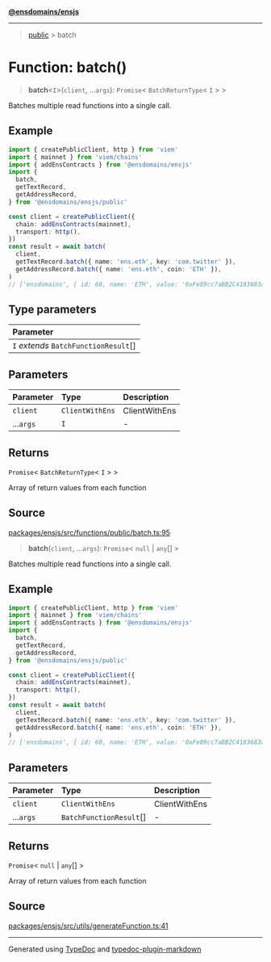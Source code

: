 [**@ensdomains/ensjs**](../README.md)

---

> [public](README.md) > batch

# Function: batch()

> **batch**\<`I`\>(`client`, ...`args`): `Promise`\< `BatchReturnType`\< `I` \> \>

Batches multiple read functions into a single call.

## Example

```ts
import { createPublicClient, http } from 'viem'
import { mainnet } from 'viem/chains'
import { addEnsContracts } from '@ensdomains/ensjs'
import {
  batch,
  getTextRecord,
  getAddressRecord,
} from '@ensdomains/ensjs/public'

const client = createPublicClient({
  chain: addEnsContracts(mainnet),
  transport: http(),
})
const result = await batch(
  client,
  getTextRecord.batch({ name: 'ens.eth', key: 'com.twitter' }),
  getAddressRecord.batch({ name: 'ens.eth', coin: 'ETH' }),
)
// ['ensdomains', { id: 60, name: 'ETH', value: '0xFe89cc7aBB2C4183683ab71653C4cdc9B02D44b7 }]
```

## Type parameters

| Parameter                             |
| :------------------------------------ |
| `I` _extends_ `BatchFunctionResult`[] |

## Parameters

| Parameter | Type            | Description   |
| :-------- | :-------------- | :------------ |
| `client`  | `ClientWithEns` | ClientWithEns |
| ...`args` | `I`             | -             |

## Returns

`Promise`\< `BatchReturnType`\< `I` \> \>

Array of return values from each function

## Source

[packages/ensjs/src/functions/public/batch.ts:95](https://github.com/ensdomains/ensjs-v3/blob/62fd2c82/packages/ensjs/src/functions/public/batch.ts#L95)

> **batch**(`client`, ...`args`): `Promise`\< `null` \| `any`[] \>

Batches multiple read functions into a single call.

## Example

```ts
import { createPublicClient, http } from 'viem'
import { mainnet } from 'viem/chains'
import { addEnsContracts } from '@ensdomains/ensjs'
import {
  batch,
  getTextRecord,
  getAddressRecord,
} from '@ensdomains/ensjs/public'

const client = createPublicClient({
  chain: addEnsContracts(mainnet),
  transport: http(),
})
const result = await batch(
  client,
  getTextRecord.batch({ name: 'ens.eth', key: 'com.twitter' }),
  getAddressRecord.batch({ name: 'ens.eth', coin: 'ETH' }),
)
// ['ensdomains', { id: 60, name: 'ETH', value: '0xFe89cc7aBB2C4183683ab71653C4cdc9B02D44b7 }]
```

## Parameters

| Parameter | Type                    | Description   |
| :-------- | :---------------------- | :------------ |
| `client`  | `ClientWithEns`         | ClientWithEns |
| ...`args` | `BatchFunctionResult`[] | -             |

## Returns

`Promise`\< `null` \| `any`[] \>

Array of return values from each function

## Source

[packages/ensjs/src/utils/generateFunction.ts:41](https://github.com/ensdomains/ensjs-v3/blob/62fd2c82/packages/ensjs/src/utils/generateFunction.ts#L41)

---

Generated using [TypeDoc](https://typedoc.org/) and [typedoc-plugin-markdown](https://www.npmjs.com/package/typedoc-plugin-markdown)
